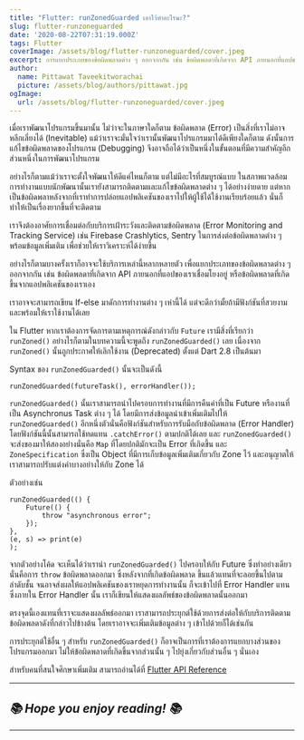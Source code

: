 ```yaml
---
title: "Flutter: runZonedGuarded เอาไว้ทำอะไรนะ?"
slug: flutter-runzoneguarded
date: '2020-08-22T07:31:19.000Z'
tags: Flutter
coverImage: /assets/blog/flutter-runzoneguarded/cover.jpeg
excerpt: การแยกประเภทของข้อผิดพลาดต่าง ๆ ออกจากกัน เช่น ข้อผิดพลดาที่เกิดจาก API ภายนอกที่แอปของเราเชื่อมโยงอยู่ หรือข้อผิดพลาดที่เกิดขึ้นจากแอปพลิเคชันของเราเอง เราอาจจะสามารถเขียน If-else มาดักการทำงานต่าง ๆ เห่านี้ได้ แต่จะดีกว่ามั้ยถ้ามีฟังก์ชันที่สวยงามและพร้อมให้เราใช้งานได้เลย
author:
  name: Pittawat Taveekitworachai
  picture: /assets/blog/authors/pittawat.jpg
ogImage:
  url: /assets/blog/flutter-runzoneguarded/cover.jpeg
---
```


เมื่อเราพัฒนาโปรแกรมขึ้นมานั้น ไม่ว่าจะในภาษาใดก็ตาม ข้อผิดพลาด (Error) เป็นสิ่งที่เราไม่อาจหลีกเลี่ยงได้ (Inevitable) แม้ว่าเราจะมั่นใจว่าเรานั้นพัฒนาโปรแกรมมาได้ดีเพียงใดก็ตาม ดังนั้นการแก้ไขข้อผิดพลาดของโปรแกรม (Debugging) จึงอาจถือได้ว่าเป็นหนึ่งในขั้นตอนที่มีความสำคัญอีกส่วนหนึ่งในการพัฒนาโปรแกรม

อย่างไรก็ตามแม้ว่าเราจะตั้งใจพัฒนาให้ดีแค่ไหนก็ตาม แต่ไม่มีอะไรที่สมบูรณ์แบบ ในสภาพแวดล้อมการทำงานแบบนักพัฒนานั้นเรายังสามารถติดตามและแก้ไขข้อผิดพลาดต่าง ๆ ได้อย่างง่ายดาย แต่หากเป็นข้อผิดพลาหลังจากที่เราทำการปล่อยแอปพลิเคชันของเราไปให้ผู้ใช้ได้ใช้งานเรียบร้อยแล้ว นั่นก็ทำให้เป็นเรื่องยากขึ้นที่จะติดตาม

เราจึงต้องอาศัยการเชื่อมต่อกับบริการเฝ้าระวังและติดตามข้อผิดพลาด (Error Monitoring and Tracking Service) เช่น Firebase Crashlytics, Sentry ในการส่งต่อข้อผิดพลาดต่าง ๆ พร้อมข้อมูลเพิ่มเติม เพื่อช่วยให้เราวิเคราะห์ได้ง่ายขึ้น

อย่างไรก็ตามบางครั้งเราก็อาจจะใช้บริการเหล่านี้หลากหลายตัว เพื่อแยกประเภทของข้อผิดพลาดต่าง ๆ ออกจากกัน เช่น ข้อผิดพลดาที่เกิดจาก API ภายนอกที่แอปของเราเชื่อมโยงอยู่ หรือข้อผิดพลาดที่เกิดขึ้นจากแอปพลิเคชันของเราเอง

เราอาจจะสามารถเขียน If-else มาดักการทำงานต่าง ๆ เห่านี้ได้ แต่จะดีกว่ามั้ยถ้ามีฟังก์ชันที่สวยงามและพร้อมให้เราใช้งานได้เลย

ใน Flutter หากเราต้องการจัดการตามเหตุการณ์ดังกล่าวกับ `Future` เรามีสิ่งที่เรียกว่า `runZoned()` อย่างไรก็ตามในบทความนี้จะพูดถึง `runZonedGuarded()` เลย เนื่องจาก `runZoned()` นั้นถูกประกาศให้เลิกใช้งาน (Deprecated) ตั้งแต่ Dart 2.8 เป็นต้นมา

Syntax ของ `runZonedGuarded()` นั้นจะเป็นดังนี้

    runZonedGuarded(futureTask(), errorHandler());

`runZonedGuarded()` นั้นเราสามารถนำไปครอบการทำงานที่มีการคืนค่าที่เป็น Future หรืองานที่เป็น Asynchronus Task ต่าง ๆ ได้ โดยมีการส่งข้อมูลนำเข้าเพิ่มเติมไปให้ `runZonedGuarded()` อีกหนึ่งตัวนั่นคือฟังก์ชันสำหรับการรับมือกับข้อผิดพลาด (Error Handler) โดยฟังก์ชันนี้นั้นสามารถใช้ทดแทน `.catchError()` ตามปกติได้เลย และ `runZonedGuarded()` จะส่งของมาให้สองอย่างนั่นคือ `Map` ที่โดยปกติมักจะเป็น Error ที่เกิดขึ้น และ `ZoneSpecification` ซึ่งเป็น Object ที่มีการเก็บข้อมูลเพิ่มเติมเกี่ยวกับ Zone ไว้ และอนุญาตให้เราสามารถปรับแต่งค่าบางอย่างให้กับ Zone ได้ 

ตัวอย่างเช่น

    runZonedGuarded(() {
    	Future(() {
    		throw "asynchronous error";
    	});
    }, 
    (e, s) => print(e)
    );

จากตัวอย่างโค้ด จะเห็นได้ว่าเรานำ `runZonedGuarded()` ไปครอบให้กับ Future ซึ่งทำอย่างเดียว นั่นคือการ `throw` ข้อผิดพลาดออกมา ซึ่งหลังจากที่เกิดข้อผิดพลาด ขึ้นแล้วแทนที่จะลอยขึ้นไปตามลำดับชั้น จนอาจส่งผลให้แอปพลิเคชันของเราหยุดการทำงานนั้น ก็จะเข้าไปที่ Error Handler แทน ซึ่งภายใน Error Handler นั้น เราก็เขียนให้แสดงผลลัพธ์ของข้อผิดพลาดนั้นออกมา

ตรงจุดนี้เองแทนที่เราจะแสดงผลลัพธ์ออกมา เราสามารถประยุกต์ใช้ด้วยการส่งต่อให้กับบริการติดตามข้อผิดพลดาดังที่กล่าวไปข้างต้น โดยเราอาจจะเพิ่มเติมข้อมูลต่าง ๆ เข้าไปด้วยก็ได้เช่นกัน

การประยุกต์ใช้อื่น ๆ สำหรับ `runZonedGuarded()` ก็อาจเป็นการที่เราต้องการแยกบางส่วนของโปรแกรมออกมา ไม่ให้ข้อผิดพลาดที่เกิดขึ้นจากส่วนนั้น ๆ ไปยุ่งเกี่ยวกับส่วนอื่น ๆ นั่นเอง

สำหรับคนที่สนใจศึกษาเพิ่มเติม สามารถอ่านได้ที่ [Flutter API Reference](https://api.flutter.dev/flutter/dart-async/runZonedGuarded.html)

---

## *📚 Hope you enjoy reading! 📚*

---
